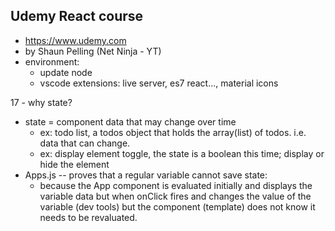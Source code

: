 ## Udemy React course
  - https://www.udemy.com
  - by Shaun Pelling (Net Ninja - YT)
  - environment:
    - update node
    - vscode extensions: live server, es7 react..., material icons

17 - why state?
  - state = component data that may change over time
    - ex: todo list, a todos object that holds the array(list) of todos. i.e. data that can change.
    - ex: display element toggle, the state is a boolean this time; display or hide the element
  - Apps.js -- proves that a regular variable cannot save state:
    - because the App component is evaluated initially and displays the variable data but when onClick fires and changes the value of the variable (dev tools) but the component (template) does not know it needs to be revaluated.
